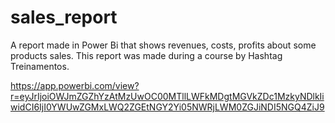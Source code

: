 # sales_report
A report made in Power Bi that shows revenues, costs, profits about some products sales. This report was made during a course by Hashtag Treinamentos.

https://app.powerbi.com/view?r=eyJrIjoiOWJmZGZhYzAtMzUwOC00MTllLWFkMDgtMGVkZDc1MzkyNDlkIiwidCI6IjI0YWUwZGMxLWQ2ZGEtNGY2Yi05NWRjLWM0ZGJiNDI5NGQ4ZiJ9
